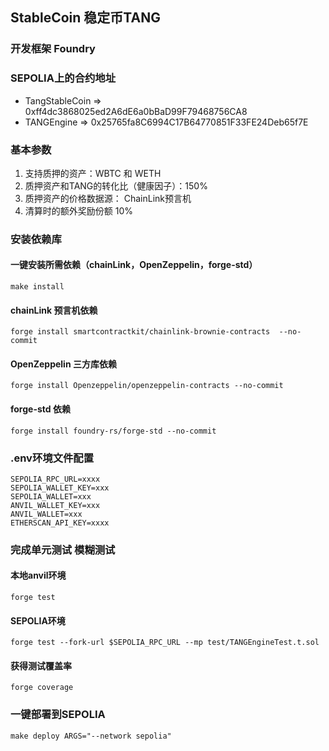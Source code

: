 ## StableCoin 稳定币TANG
### 开发框架 Foundry
### SEPOLIA上的合约地址
- TangStableCoin => 0xff4dc3868025ed2A6dE6a0bBaD99F79468756CA8
- TANGEngine     => 0x25765fa8C6994C17B64770851F33FE24Deb65f7E
### 基本参数
1. 支持质押的资产：WBTC 和 WETH
2. 质押资产和TANG的转化比（健康因子）：150% 
3. 质押资产的价格数据源： ChainLink预言机
4. 清算时的额外奖励份额 10%

### 安装依赖库
#### 一键安装所需依赖（chainLink，OpenZeppelin，forge-std）
```
make install
```
#### chainLink 预言机依赖
```
forge install smartcontractkit/chainlink-brownie-contracts  --no-commit
```
#### OpenZeppelin 三方库依赖
```
forge install Openzeppelin/openzeppelin-contracts --no-commit
```
#### forge-std 依赖
```
forge install foundry-rs/forge-std --no-commit
```
### .env环境文件配置
```
SEPOLIA_RPC_URL=xxxx
SEPOLIA_WALLET_KEY=xxx
SEPOLIA_WALLET=xxx
ANVIL_WALLET_KEY=xxx
ANVIL_WALLET=xxx
ETHERSCAN_API_KEY=xxxx
```
### 完成单元测试 模糊测试
#### 本地anvil环境
```
forge test
```
#### SEPOLIA环境
```
forge test --fork-url $SEPOLIA_RPC_URL --mp test/TANGEngineTest.t.sol
```
#### 获得测试覆盖率
```
forge coverage
```
### 一键部署到SEPOLIA
```
make deploy ARGS="--network sepolia"
```
